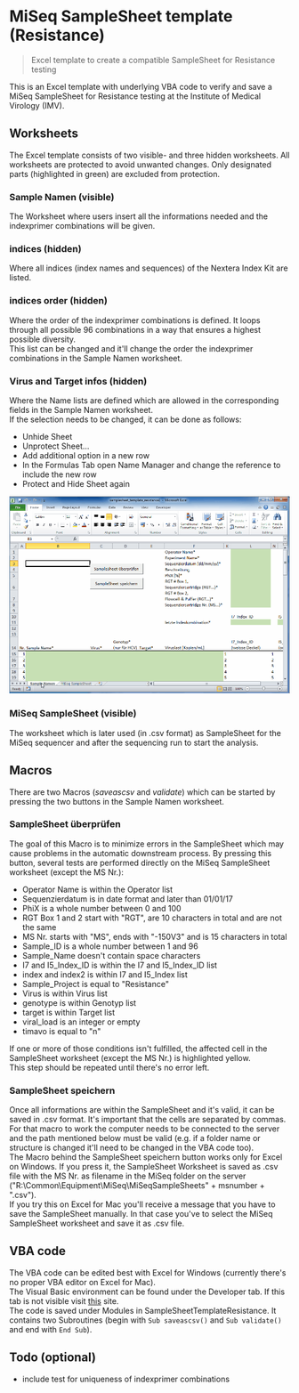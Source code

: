 # MiSeq SampleSheet template (Resistance)
> Excel template to create a compatible SampleSheet for Resistance testing

This is an Excel template with underlying VBA code to verify and save a MiSeq SampleSheet for Resistance testing at the Institute of Medical Virology (IMV).

## Worksheets
The Excel template consists of two visible- and three hidden worksheets. All worksheets are protected to avoid unwanted changes. Only designated parts (highlighted in green) are excluded from protection.

### Sample Namen (visible)
The Worksheet where users insert all the informations needed and the indexprimer combinations will be given.

### indices (hidden)
Where all indices (index names and sequences) of the Nextera Index Kit are listed.

### indices order (hidden)
Where the order of the indexprimer combinations is defined. It loops through all possible 96 combinations in a way that ensures a highest possible diversity.  
This list can be changed and it'll change the order the indexprimer combinations in the Sample Namen worksheet.

### Virus and Target infos (hidden)
Where the Name lists are defined which are allowed in the corresponding fields in the Sample Namen worksheet.  
If the selection needs to be changed, it can be done as follows:
* Unhide Sheet
* Unprotect Sheet...
* Add additional option in a new row
* In the Formulas Tab open Name Manager and change the reference to include the new row
* Protect and Hide Sheet again

![](change_name_list.gif "Example of adding a new Virus to the Name list")

### MiSeq SampleSheet (visible)
The worksheet which is later used (in .csv format) as SampleSheet for the MiSeq sequencer and after the sequencing run to start the analysis.

## Macros

There are two Macros (*saveascsv* and *validate*) which can be started by pressing the two buttons in the Sample Namen worksheet.

### SampleSheet überprüfen
The goal of this Macro is to minimize errors in the SampleSheet which may cause problems in the automatic downstream process.
By pressing this button, several tests are performed directly on the MiSeq SampleSheet worksheet (except the MS Nr.):

* Operator Name is within the Operator list
* Sequenzierdatum is in date format and later than 01/01/17
* PhiX is a whole number between 0 and 100
* RGT Box 1 and 2 start with "RGT", are 10 characters in total and are not the same
* MS Nr. starts with "MS", ends with "-150V3" and is 15 characters in total
* Sample_ID is a whole number between 1 and 96
* Sample_Name doesn't contain space characters
* I7 and I5_Index_ID is within the I7 and I5_Index_ID list
* index and index2 is within I7 and I5_Index list
* Sample_Project is equal to "Resistance"
* Virus is within Virus list
* genotype is within Genotyp list
* target is within Target list
* viral_load is an integer or empty
* timavo is equal to "n"

If one or more of those conditions isn't fulfilled, the affected cell in the SampleSheet worksheet (except the MS Nr.) is highlighted yellow.  
This step should be repeated until there's no error left.

### SampleSheet speichern
Once all informations are within the SampleSheet and it's valid, it can be saved in .csv format. It's important that the cells are separated by commas.  
For that macro to work the computer needs to be connected to the server and the path mentioned below must be valid (e.g. if a folder name or structure is changed it'll need to be changed in the VBA code too).  
The Macro behind the SampleSheet speichern button works only for Excel on Windows. If you press it, the SampleSheet Worksheet is saved as .csv file with the MS Nr. as filename in the MiSeq folder on the server ("R:\Common\Equipment\MiSeq\MiSeqSampleSheets\" + msnumber + ".csv").  
If you try this on Excel for Mac you'll receive a message that you have to save the SampleSheet manually. In that case you've to select the MiSeq SampleSheet worksheet and save it as .csv file.

## VBA code
The VBA code can be edited best with Excel for Windows (currently there's no proper VBA editor on Excel for Mac).  
The Visual Basic environment can be found under the Developer tab. If this tab is not visible visit [this](https://msdn.microsoft.com/en-us/library/bb608625.aspx) site.  
The code is saved under Modules in SampleSheetTemplateResistance. It contains two Subroutines (begin with `Sub saveascsv()` and `Sub validate()` and end with `End Sub`).

## Todo (optional)
* include test for uniqueness of indexprimer combinations
